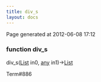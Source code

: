 ```yaml
---
title: div_s
layout: docs
---
```


<div class="bottom_right_note">Page generated at 2012-06-08 17:12</div>
<h3><span class="minor">function</span> div_s</h3>

div_s(<a href="/docs/List.html">List</a> in0, <a href="/docs/any.html">any</a> in1)-><a href="/docs/List.html">List</a>
<p></p>

<p><span class="extra_minor">Term#886</span></p>

